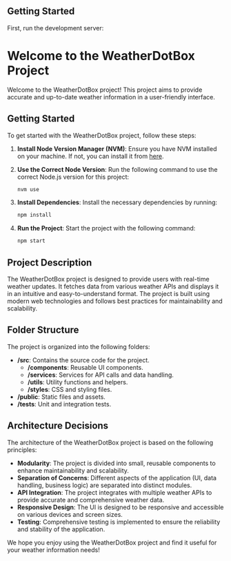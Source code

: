 ## Getting Started

First, run the development server:

# Welcome to the WeatherDotBox Project

Welcome to the WeatherDotBox project! This project aims to provide accurate and up-to-date weather information in a user-friendly interface.

## Getting Started

To get started with the WeatherDotBox project, follow these steps:

1. **Install Node Version Manager (NVM)**: Ensure you have NVM installed on your machine. If not, you can install it from [here](https://github.com/nvm-sh/nvm).

2. **Use the Correct Node Version**: Run the following command to use the correct Node.js version for this project:

   ```bash
   nvm use
   ```

3. **Install Dependencies**: Install the necessary dependencies by running:

   ```bash
   npm install
   ```

4. **Run the Project**: Start the project with the following command:
   ```bash
   npm start
   ```

## Project Description

The WeatherDotBox project is designed to provide users with real-time weather updates. It fetches data from various weather APIs and displays it in an intuitive and easy-to-understand format. The project is built using modern web technologies and follows best practices for maintainability and scalability.

## Folder Structure

The project is organized into the following folders:

- **/src**: Contains the source code for the project.
  - **/components**: Reusable UI components.
  - **/services**: Services for API calls and data handling.
  - **/utils**: Utility functions and helpers.
  - **/styles**: CSS and styling files.
- **/public**: Static files and assets.
- **/tests**: Unit and integration tests.

## Architecture Decisions

The architecture of the WeatherDotBox project is based on the following principles:

- **Modularity**: The project is divided into small, reusable components to enhance maintainability and scalability.
- **Separation of Concerns**: Different aspects of the application (UI, data handling, business logic) are separated into distinct modules.
- **API Integration**: The project integrates with multiple weather APIs to provide accurate and comprehensive weather data.
- **Responsive Design**: The UI is designed to be responsive and accessible on various devices and screen sizes.
- **Testing**: Comprehensive testing is implemented to ensure the reliability and stability of the application.

We hope you enjoy using the WeatherDotBox project and find it useful for your weather information needs!
